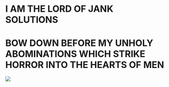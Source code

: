 # I AM THE LORD OF JANK SOLUTIONS
# BOW DOWN BEFORE MY UNHOLY ABOMINATIONS WHICH STRIKE HORROR INTO THE HEARTS OF MEN
<img src="https://c.tenor.com/zo0xP34pYhUAAAAC/tenor.gif">
